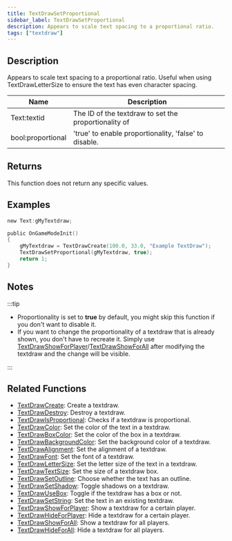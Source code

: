 ```yaml
---
title: TextDrawSetProportional
sidebar_label: TextDrawSetProportional
description: Appears to scale text spacing to a proportional ratio.
tags: ["textdraw"]
---
```


## Description

Appears to scale text spacing to a proportional ratio. Useful when using TextDrawLetterSize to ensure the text has even character spacing.

| Name              | Description                                           |
| ----------------- | ----------------------------------------------------- |
| Text:textid       | The ID of the textdraw to set the proportionality of  |
| bool:proportional | 'true' to enable proportionality, 'false' to disable. |

## Returns

This function does not return any specific values.

## Examples

```c
new Text:gMyTextdraw;

public OnGameModeInit()
{
    gMyTextdraw = TextDrawCreate(100.0, 33.0, "Example TextDraw");
    TextDrawSetProportional(gMyTextdraw, true);
    return 1;
}
```

## Notes

:::tip

- Proportionality is set to **true** by default, you might skip this function if you don't want to disable it.
- If you want to change the proportionality of a textdraw that is already shown, you don't have to recreate it. Simply use [TextDrawShowForPlayer](TextDrawShowForPlayer)/[TextDrawShowForAll](TextDrawShowForAll) after modifying the textdraw and the change will be visible.

:::

## Related Functions

- [TextDrawCreate](TextDrawCreate): Create a textdraw.
- [TextDrawDestroy](TextDrawDestroy): Destroy a textdraw.
- [TextDrawIsProportional](TextDrawIsProportional): Checks if a textdraw is proportional.
- [TextDrawColor](TextDrawColor): Set the color of the text in a textdraw.
- [TextDrawBoxColor](TextDrawBoxColor): Set the color of the box in a textdraw.
- [TextDrawBackgroundColor](TextDrawBackgroundColor): Set the background color of a textdraw.
- [TextDrawAlignment](TextDrawAlignment): Set the alignment of a textdraw.
- [TextDrawFont](TextDrawFont): Set the font of a textdraw.
- [TextDrawLetterSize](TextDrawLetterSize): Set the letter size of the text in a textdraw.
- [TextDrawTextSize](TextDrawTextSize): Set the size of a textdraw box.
- [TextDrawSetOutline](TextDrawSetOutline): Choose whether the text has an outline.
- [TextDrawSetShadow](TextDrawSetShadow): Toggle shadows on a textdraw.
- [TextDrawUseBox](TextDrawUseBox): Toggle if the textdraw has a box or not.
- [TextDrawSetString](TextDrawSetString): Set the text in an existing textdraw.
- [TextDrawShowForPlayer](TextDrawShowForPlayer): Show a textdraw for a certain player.
- [TextDrawHideForPlayer](TextDrawHideForPlayer): Hide a textdraw for a certain player.
- [TextDrawShowForAll](TextDrawShowForAll): Show a textdraw for all players.
- [TextDrawHideForAll](TextDrawHideForAll): Hide a textdraw for all players.
